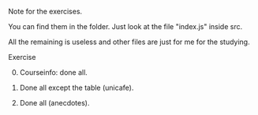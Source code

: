 Note for the exercises.

You can find them in the folder. 
Just look at the file "index.js" inside src.



All the remaining is useless and other files are just for me for the studying.


Exercise 

0) Courseinfo: done all.

1) Done all except the table (unicafe).

2) Done all (anecdotes).
